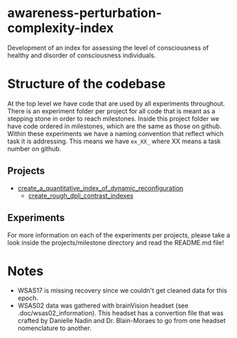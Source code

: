 # awareness-perturbation-complexity-index
Development of an index for assessing the level of consciousness of healthy and disorder of consciousness individuals.

# Structure of the codebase
At the top level we have code that are used by all experiments throughout.
There is an experiment folder per project for all code that is meant as a stepping stone in order to reach milestones. Inside this project folder we have code ordered in milestones, which are the same as those on github.
Within these experiments we have a naming convention that reflect which task it is addressing. This means we have `ex_XX_` where XX means a task number on github. 

## Projects
- [create_a_quantitative_index_of_dynamic_reconfiguration](https://github.com/BIAPT/awareness-perturbation-complexity-index/tree/chores/refactor-documentation/experiments/create_a_quantitative_index_of_dynamic_reconfiguration)
	- [create_rough_dpli_contrast_indexes](https://github.com/BIAPT/awareness-perturbation-complexity-index/tree/chores/refactor-documentation/experiments/create_a_quantitative_index_of_dynamic_reconfiguration/create_rough_dpli_contrast_indexes)

## Experiments
For more information on each of the experiments per projects, please take a look inside the projects/milestone directory and read the README.md file!

# Notes
- WSAS17 is missing recovery since we couldn't get cleaned data for this epoch.
- WSAS02 data was gathered with brainVision headset (see .doc/wsas02_information). This headset has a convertion file that was crafted by Danielle Nadin and Dr. Blain-Moraes to go from one headset nomenclature to another.
